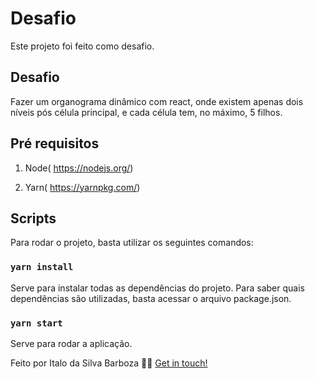 <h1>Desafio</h1> Este projeto foi feito como desafio.

## Desafio
Fazer um organograma dinâmico com react, onde existem apenas dois níveis pós célula principal, e cada célula tem, no máximo, 5 filhos.

## Pré requisitos

1) Node( https://nodejs.org/)

2) Yarn( https://yarnpkg.com/)

## Scripts

Para rodar o projeto, basta utilizar os seguintes comandos:

### `yarn install`

Serve para instalar todas as dependências do projeto. Para saber quais dependências são utilizadas, basta acessar o arquivo package.json.

### `yarn start`

Serve para rodar a aplicação.

Feito por Italo da Silva Barboza 👋🏻 [Get in touch!](https://github.com/Italosbarboza/)